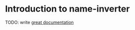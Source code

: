 # Introduction to name-inverter

TODO: write [great documentation](http://jacobian.org/writing/great-documentation/what-to-write/)
